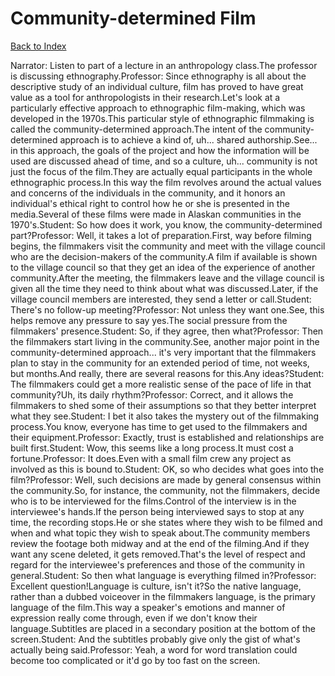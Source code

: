 # Community-determined Film
[Back to Index](https://github.com/windows10010/tpoExtractor/blog/master/README.md)

Narrator: Listen to part of a lecture in an anthropology class.The professor is discussing ethnography.Professor: Since ethnography is all about the descriptive study of an individual culture, film has proved to have great value as a tool for anthropologists in their research.Let's look at a particularly effective approach to ethnographic film-making, which was developed in the 1970s.This particular style of ethnographic filmmaking is called the community-determined approach.The intent of the community-determined approach is to achieve a kind of, uh... shared authorship.See... in this approach, the goals of the project and how the information will be used are discussed ahead of time, and so a culture, uh... community is not just the focus of the film.They are actually equal participants in the whole ethnographic process.In this way the film revolves around the actual values and concerns of the individuals in the community, and it honors an individual's ethical right to control how he or she is presented in the media.Several of these films were made in Alaskan communities in the 1970's.Student: So how does it work, you know, the community-determined part?Professor: Well, it takes a lot of preparation.First, way before filming begins, the filmmakers visit the community and meet with the village council who are the decision-makers of the community.A film if available is shown to the village council so that they get an idea of the experience of another community.After the meeting, the filmmakers leave and the village council is given all the time they need to think about what was discussed.Later, if the village council members are interested, they send a letter or call.Student: There's no follow-up meeting?Professor: Not unless they want one.See, this helps remove any pressure to say yes.The social pressure from the filmmakers' presence.Student: So, if they agree, then what?Professor: Then the filmmakers start living in the community.See, another major point in the community-determined approach... it's very important that the filmmakers plan to stay in the community for an extended period of time, not weeks, but months.And really, there are several reasons for this.Any ideas?Student: The filmmakers could get a more realistic sense of the pace of life in that community?Uh, its daily rhythm?Professor: Correct, and it allows the filmmakers to shed some of their assumptions so that they better interpret what they see.Student: I bet it also takes the mystery out of the filmmaking process.You know, everyone has time to get used to the filmmakers and their equipment.Professor: Exactly, trust is established and relationships are built first.Student: Wow, this seems like a long process.It must cost a fortune.Professor: It does.Even with a small film crew any project as involved as this is bound to.Student: OK, so who decides what goes into the film?Professor: Well, such decisions are made by general consensus within the community.So, for instance, the community, not the filmmakers, decide who is to be interviewed for the films.Control of the interview is in the interviewee's hands.If the person being interviewed says to stop at any time, the recording stops.He or she states where they wish to be filmed and when and what topic they wish to speak about.The community members review the footage both midway and at the end of the filming.And if they want any scene deleted, it gets removed.That's the level of respect and regard for the interviewee's preferences and those of the community in general.Student: So then what language is everything filmed in?Professor: Excellent question!Language is culture, isn't it?So the native language, rather than a dubbed voiceover in the filmmakers language, is the primary language of the film.This way a speaker's emotions and manner of expression really come through, even if we don't know their language.Subtitles are placed in a secondary position at the bottom of the screen.Student: And the subtitles probably give only the gist of what's actually being said.Professor: Yeah, a word for word translation could become too complicated or it'd go by too fast on the screen.
 